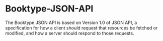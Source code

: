 # Booktype-JSON-API
The Booktype JSON API is based on Version 1.0 of JSON API, a specification for how a client should request that resources be fetched or modified, and how a server should respond to those requests. 
